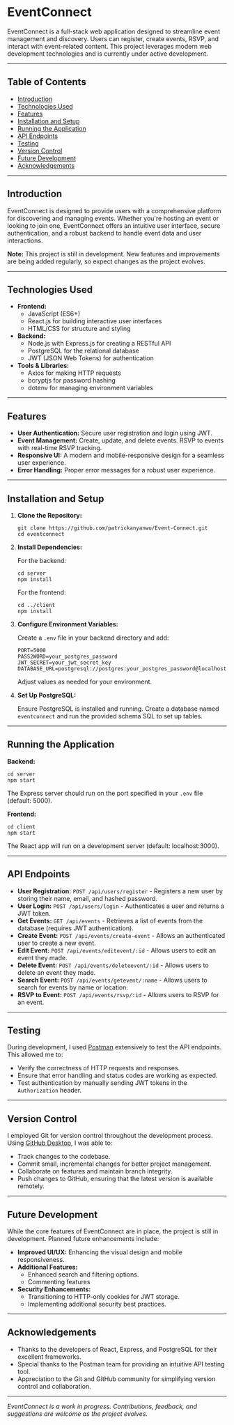 <body>
  <h1>EventConnect</h1>
  <p>EventConnect is a full-stack web application designed to streamline event management and discovery. Users can register, create events, RSVP, and interact with event-related content. This project leverages modern web development technologies and is currently under active development.</p>

  <hr>

<h2>Table of Contents</h2>
  <ul>
    <li><a href="#introduction">Introduction</a></li>
    <li><a href="#technologies-used">Technologies Used</a></li>
    <li><a href="#features">Features</a></li>
    <li><a href="#installation-and-setup">Installation and Setup</a></li>
    <li><a href="#running-the-application">Running the Application</a></li>
    <li><a href="#api-endpoints">API Endpoints</a></li>
    <li><a href="#testing">Testing</a></li>
    <li><a href="#version-control">Version Control</a></li>
    <li><a href="#future-development">Future Development</a></li>
    <li><a href="#acknowledgements">Acknowledgements</a></li>
  </ul>

  <hr>

<h2 id="introduction">Introduction</h2>
  <p>EventConnect is designed to provide users with a comprehensive platform for discovering and managing events. Whether you're hosting an event or looking to join one, EventConnect offers an intuitive user interface, secure authentication, and a robust backend to handle event data and user interactions.</p>
  <p><strong>Note:</strong> This project is still in development. New features and improvements are being added regularly, so expect changes as the project evolves.</p>

  <hr>

<h2 id="technologies-used">Technologies Used</h2>
  <ul>
    <li><strong>Frontend:</strong>
      <ul>
        <li>JavaScript (ES6+)</li>
        <li>React.js for building interactive user interfaces</li>
        <li>HTML/CSS for structure and styling</li>
      </ul>
    </li>
    <li><strong>Backend:</strong>
      <ul>
        <li>Node.js with Express.js for creating a RESTful API</li>
        <li>PostgreSQL for the relational database</li>
        <li>JWT (JSON Web Tokens) for authentication</li>
      </ul>
    </li>
    <li><strong>Tools &amp; Libraries:</strong>
      <ul>
        <li>Axios for making HTTP requests</li>
        <li>bcryptjs for password hashing</li>
        <li>dotenv for managing environment variables</li>
      </ul>
    </li>
  </ul>

  <hr>

<h2 id="features">Features</h2>
  <ul>
    <li><strong>User Authentication:</strong> Secure user registration and login using JWT.</li>
    <li><strong>Event Management:</strong> Create, update, and delete events. RSVP to events with real-time RSVP tracking.</li>
    <li><strong>Responsive UI:</strong> A modern and mobile-responsive design for a seamless user experience.</li>
    <li><strong>Error Handling:</strong> Proper error messages for a robust user experience.</li>
  </ul>

  <hr>

<h2 id="installation-and-setup">Installation and Setup</h2>
  <ol>
    <li>
      <strong>Clone the Repository:</strong>
      <pre><code>git clone https://github.com/patrickanyanwu/Event-Connect.git
cd eventconnect</code></pre>
    </li>
    <li>
      <strong>Install Dependencies:</strong>
      <p>For the backend:</p>
      <pre><code>cd server
npm install</code></pre>
      <p>For the frontend:</p>
      <pre><code>cd ../client
npm install</code></pre>
    </li>
    <li>
      <strong>Configure Environment Variables:</strong>
      <p>Create a <code>.env</code> file in your backend directory and add:</p>
      <pre><code>PORT=5000
PASS2WORD=your_postgres_password
JWT_SECRET=your_jwt_secret_key
DATABASE_URL=postgresql://postgres:your_postgres_password@localhost:5432/eventconnect</code></pre>
      <p>Adjust values as needed for your environment.</p>
    </li>
    <li>
      <strong>Set Up PostgreSQL:</strong>
      <p>Ensure PostgreSQL is installed and running. Create a database named <code>eventconnect</code> and run the provided schema SQL to set up tables.</p>
    </li>
  </ol>

  <hr>

<h2 id="running-the-application">Running the Application</h2>
  <p><strong>Backend:</strong></p>
  <pre><code>cd server
npm start</code></pre>
  <p>The Express server should run on the port specified in your <code>.env</code> file (default: 5000).</p>
  <p><strong>Frontend:</strong></p>
  <pre><code>cd client
npm start</code></pre>
  <p>The React app will run on a development server (default: localhost:3000).</p>

  <hr>

<h2 id="api-endpoints">API Endpoints</h2>
  <ul>
    <li><strong>User Registration:</strong> <code>POST /api/users/register</code> - Registers a new user by storing their name, email, and hashed password.</li>
    <li><strong>User Login:</strong> <code>POST /api/users/login</code> - Authenticates a user and returns a JWT token.</li>
    <li><strong>Get Events:</strong> <code>GET /api/events</code> - Retrieves a list of events from the database (requires JWT authentication).</li>
    <li><strong>Create Event:</strong> <code>POST /api/events/create-event</code> - Allows an authenticated user to create a new event.</li>
    <li><strong>Edit Event:</strong> <code>POST /api/events/editevent/:id</code> - Allows users to edit an event they made.</li>
    <li><strong>Delete Event:</strong> <code>POST /api/events/deleteevent/:id</code> - Allows users to delete an event they made.</li>
    <li><strong>Search Event:</strong> <code>POST /api/events/getevent/:name</code> - Allows users to search for events by name or location.</li>
    <li><strong>RSVP to Event:</strong> <code>POST /api/events/rsvp/:id</code> - Allows users to RSVP for an event.</li>
  </ul>

  <hr>

<h2 id="testing">Testing</h2>
  <p>During development, I used <a href="https://www.postman.com/">Postman</a> extensively to test the API endpoints. This allowed me to:</p>
  <ul>
    <li>Verify the correctness of HTTP requests and responses.</li>
    <li>Ensure that error handling and status codes are working as expected.</li>
    <li>Test authentication by manually sending JWT tokens in the <code>Authorization</code> header.</li>
  </ul>
  <hr>

<h2 id="version-control">Version Control</h2>
  <p>I employed Git for version control throughout the development process. Using <a href="https://desktop.github.com/">GitHub Desktop</a>, I was able to:</p>
  <ul>
    <li>Track changes to the codebase.</li>
    <li>Commit small, incremental changes for better project management.</li>
    <li>Collaborate on features and maintain branch integrity.</li>
    <li>Push changes to GitHub, ensuring that the latest version is available remotely.</li>
  </ul>

  <hr>

<h2 id="future-development">Future Development</h2>
  <p>While the core features of EventConnect are in place, the project is still in development. Planned future enhancements include:</p>
  <ul>
    <li><strong>Improved UI/UX:</strong> Enhancing the visual design and mobile responsiveness.</li>
    <li><strong>Additional Features:</strong>
      <ul>
        <li>Enhanced search and filtering options.</li>
        <li>Commenting features</li>
      </ul>
    </li>
    <li><strong>Security Enhancements:</strong>
      <ul>
        <li>Transitioning to HTTP-only cookies for JWT storage.</li>
        <li>Implementing additional security best practices.</li>
      </ul>
    </li>
  </ul>

  <hr>

<h2 id="acknowledgements">Acknowledgements</h2>
  <ul>
    <li>Thanks to the developers of React, Express, and PostgreSQL for their excellent frameworks.</li>
    <li>Special thanks to the Postman team for providing an intuitive API testing tool.</li>
    <li>Appreciation to the Git and GitHub community for simplifying version control and collaboration.</li>
  </ul>

  <hr>

  <p><em>EventConnect is a work in progress. Contributions, feedback, and suggestions are welcome as the project evolves.</em></p>
</body>
